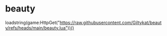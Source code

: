 # beauty
loadstring(game:HttpGet("https://raw.githubusercontent.com/Giltykat/beauty/refs/heads/main/beauty.lua"))()
